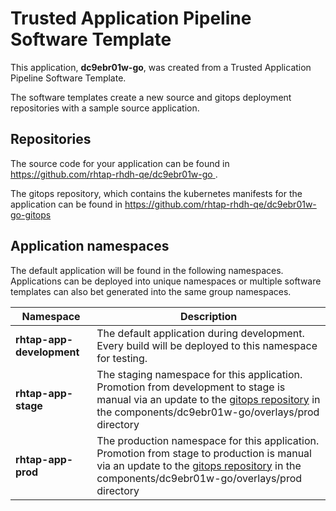 # Trusted Application Pipeline Software Template

This application, **dc9ebr01w-go**, was created from a Trusted Application Pipeline Software Template.

The software templates create a new source and gitops deployment repositories with a sample source application. 

## Repositories

The source code for your application can be found in [https://github.com/rhtap-rhdh-qe/dc9ebr01w-go ](https://github.com/rhtap-rhdh-qe/dc9ebr01w-go ).
 
The gitops repository, which contains the kubernetes manifests for the application can be found in 
[https://github.com/rhtap-rhdh-qe/dc9ebr01w-go-gitops ](https://github.com/rhtap-rhdh-qe/dc9ebr01w-go-gitops ) 

## Application namespaces 

The default application will be found in the following namespaces. Applications can be deployed into unique namespaces or multiple software templates can also bet generated into the same group namespaces.  

|  Namespace   |  Description   |  
| -------- | -------- |   
| **rhtap-app-development** | The default application during development. Every build will be deployed to this namespace for testing. | 
| **rhtap-app-stage** | The staging namespace for this application. Promotion from development to stage is manual via an update to the [gitops repository](https://github.com/rhtap-rhdh-qe/dc9ebr01w-go-gitops ) in the components/dc9ebr01w-go/overlays/prod directory |  
| **rhtap-app-prod** | The production namespace for this application. Promotion from stage to production is manual via an update to the [gitops repository](https://github.com/rhtap-rhdh-qe/dc9ebr01w-go-gitops ) in the components/dc9ebr01w-go/overlays/prod directory | 